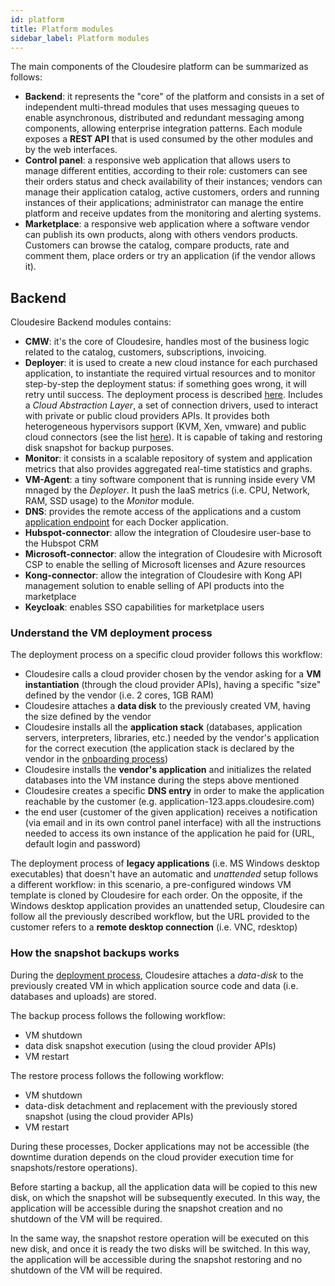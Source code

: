 ```yaml
---
id: platform
title: Platform modules
sidebar_label: Platform modules
---
```


The main components of the Cloudesire platform can be summarized as follows:

* **Backend**: it represents the "core" of the platform and consists in a set of
  independent multi-thread modules that uses messaging queues to enable
  asynchronous, distributed and redundant messaging among components, allowing
  enterprise integration patterns. Each module exposes a **REST API** that is
  used consumed by the other modules and by the web interfaces.
* **Control panel**: a responsive web application that allows users to manage
  different entities, according to their role: customers can see their orders
  status and check availability of their instances; vendors can manage their
  application catalog, active customers, orders and running instances of their
  applications; administrator can manage the entire platform and receive updates
  from the monitoring and alerting systems.
* **Marketplace**: a responsive web application where a software vendor can
  publish its own products, along with others vendors products. Customers can
  browse the catalog, compare products, rate and comment them, place orders or
  try an application (if the vendor allows it).

## Backend

Cloudesire Backend modules contains:

* **CMW**: it's the core of Cloudesire, handles most of the business logic
  related to the catalog, customers, subscriptions, invoicing.
* **Deployer**: it is used to create a new cloud instance for each purchased
  application, to instantiate the required virtual resources and to monitor
  step-by-step the deployment status: if something goes wrong, it will retry
  until success. The deployment process is described
  [here](platform.md#understand-the-vm-deployment-process). Includes a *Cloud
  Abstraction Layer*, a set of connection drivers, used to interact with private
  or public cloud providers APIs. It provides both heterogeneous hypervisors
  support (KVM, Xen, vmware) and public cloud connectors (see the list
  [here](clouds.md)).
  It is capable of taking and restoring disk snapshot for backup purposes.
* **Monitor**: it consists in a scalable repository of system and application
  metrics that also provides aggregated real-time statistics and graphs.
* **VM-Agent**: a tiny software component that is running inside every VM mnaged
  by the _Deployer_. It push the IaaS metrics (i.e. CPU, Network, RAM, SSD
  usage) to the *Monitor* module.
* **DNS**: provides the remote access of the applications and a custom
  [application endpoint](docker.md#endpoints) for each Docker application.
* **Hubspot-connector**: allow the integration of Cloudesire user-base to the
  Hubspot CRM
* **Microsoft-connector**: allow the integration of Cloudesire with Microsoft
  CSP to enable the selling of Microsoft licenses and Azure resources
* **Kong-connector**: allow the integration of Cloudesire with Kong API
  management solution to enable selling of API products into the marketplace
* **Keycloak**: enables SSO capabilities for marketplace users

### Understand the VM deployment process

The deployment process on a specific cloud provider follows this workflow:

* Cloudesire calls a cloud provider chosen by the vendor asking for a **VM
  instantiation** (through the cloud provider APIs), having a specific "size"
  defined by the vendor (i.e. 2 cores, 1GB RAM)
* Cloudesire attaches a **data disk** to the previously created VM, having the
  size defined by the vendor
* Cloudesire installs all the **application stack** (databases, application
  servers, interpreters, libraries, etc.) needed by the vendor's application for
  the correct execution (the application stack is declared by the vendor in the
  [onboarding process](onboarding.md))
* Cloudesire installs the **vendor's application** and initializes the related
  databases into the VM instance during the steps above mentioned
* Cloudesire creates a specific **DNS entry** in order to make the application
  reachable by the customer (e.g. application-123.apps.cloudesire.com)
* the end user (customer of the given application) receives a notification (via
  email and in its own control panel interface) with all the instructions needed
  to access its own instance of the application he paid for (URL, default login
  and password)

The deployment process of **legacy applications** (i.e. MS Windows desktop
executables) that doesn't have an automatic and _unattended_ setup follows a
different workflow: in this scenario, a pre-configured windows VM template is
cloned by Cloudesire for each order. On the opposite, if the Windows desktop
application provides an unattended setup, Cloudesire can follow all the
previously described workflow, but the URL provided to the customer refers to a
**remote desktop connection** (i.e. VNC, rdesktop)

### How the snapshot backups works

During the [deployment process](platform.md#understand-the-vm-deployment-process),
Cloudesire attaches a _data-disk_ to the previously created VM in which
application source code and data (i.e. databases and uploads) are stored.

The backup process follows the following workflow:

* VM shutdown
* data disk snapshot execution (using the cloud provider APIs)
* VM restart

The restore process follows the following workflow:

* VM shutdown
* data-disk detachment and replacement with the previously stored snapshot
  (using the cloud provider APIs)
* VM restart

During these processes, Docker applications may not be accessible (the downtime
duration depends on the cloud provider execution time for snapshots/restore
operations).

Before starting a backup, all the application data will be copied to this new
disk, on which the snapshot will be subsequently executed. In this way, the
application will be accessible during the snapshot creation and no shutdown of
the VM will be required.

In the same way, the snapshot restore operation will be executed on this new
disk, and once it is ready the two disks will be switched. In this way, the
application will be accessible during the snapshot restoring and no shutdown of
the VM will be required.
